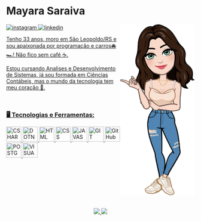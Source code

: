 
<div>
  <h1 align="left">Mayara Saraiva</h1>
  <img width="200" align="right" src="./avatar_1.webp" alt="avatar1">
 
  <a href="https://instagram.com/mayasaraiva" target="_blank"><img width="80" height="80" src="https://img.icons8.com/clouds/100/instagram.png" alt="instagram" target="_blank"/>
  <a href="https://www.linkedin.com/in/mayara-saraivaa" target="_blank"><img width="80" height="80" src="https://img.icons8.com/clouds/100/linkedin.png" alt="linkedin" target="_blank"/>
</div>
    <div>
      <p>Tenho 33 anos, moro em São Leopoldo/RS e sou apaixonada por programação e carros🚘🏎️! Não fico sem café ☕.</p>
      <p>Estou cursando Analises e Desenvolvimento de Sistemas, já sou formada em Ciências Contábeis, mas o mundo da tecnologia tem meu coração 🩵.</p>  
    </div>
</br>

<h3>🖥️ Tecnologias e Ferramentas:</h3>
<div style="display: inline_block">
  <img width="40" height="40" src="https://cdn.jsdelivr.net/gh/devicons/devicon@latest/icons/csharp/csharp-original.svg" title="CSHARP"/>
  <img width="40" height="40" src="https://cdn.jsdelivr.net/gh/devicons/devicon@latest/icons/dot-net/dot-net-original.svg" title="DOTNET"/>
  <img width="40" height="40" src="https://cdn.jsdelivr.net/gh/devicons/devicon@latest/icons/html5/html5-original.svg" title="HTML"/>
  <img width="40" height="40" src="https://cdn.jsdelivr.net/gh/devicons/devicon@latest/icons/css3/css3-original.svg" title="CSS"/>          
  <img width="40" height="40" src="https://cdn.jsdelivr.net/gh/devicons/devicon@latest/icons/javascript/javascript-plain.svg" title="JAVASCRIPT"/>
  <img width="40" height="40" src="https://cdn.jsdelivr.net/gh/devicons/devicon@latest/icons/git/git-original.svg" title="GIT"/>      
  <img width="40" height="40" src="https://cdn.jsdelivr.net/gh/devicons/devicon@latest/icons/github/github-original-wordmark.svg" title="GitHub"/>
  <img width="40" height="40" src="https://cdn.jsdelivr.net/gh/devicons/devicon@latest/icons/postgresql/postgresql-original.svg" title="POSTGRESQL"/>
  <img width="40" height="40" src="https://cdn.jsdelivr.net/gh/devicons/devicon@latest/icons/visualstudio/visualstudio-original.svg" title="VISUALSTUDIO"/>
</div>
</br>
</br>
</br>
</br>
</br>
</br>
</br>
<p align="center">
<a href="https://github.com/mayasaraiva">
  <img height="160em" src="https://github-readme-stats-eight-theta.vercel.app/api?username=mayasaraiva&show_icons=true&theme=dracula&include_all_commits=true&count_private=true"/>
  <img height="160em" src="https://github-readme-stats-eight-theta.vercel.app/api/top-langs/?username=mayasaraiva&layout=compact&langs_count=8&theme=dracula"/>
</a>
</p>
